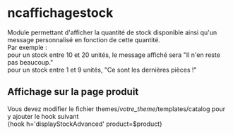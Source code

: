# ncaffichagestock
Module permettant d'afficher la quantité de stock disponible ainsi qu'un message personnalisé en fonction de cette quantité.\
Par exemple :\
pour un stock entre 10 et 20 unités, le message affiché sera "Il n'en reste pas beaucoup."\
pour un stock entre 1 et 9 unités, "Ce sont les dernières pièces !"

## Affichage sur la page produit
Vous devez modifier le fichier themes/*votre_theme*/templates/catalog pour y ajouter le hook suivant\
{hook h='displayStockAdvanced' product=$product}

